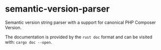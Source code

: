# semantic-version-parser
Semantic version string parser with a support for canonical PHP Composer Version.

The documentation is provided by the `rust doc` format and can be visited with:
`cargo doc --open`.
